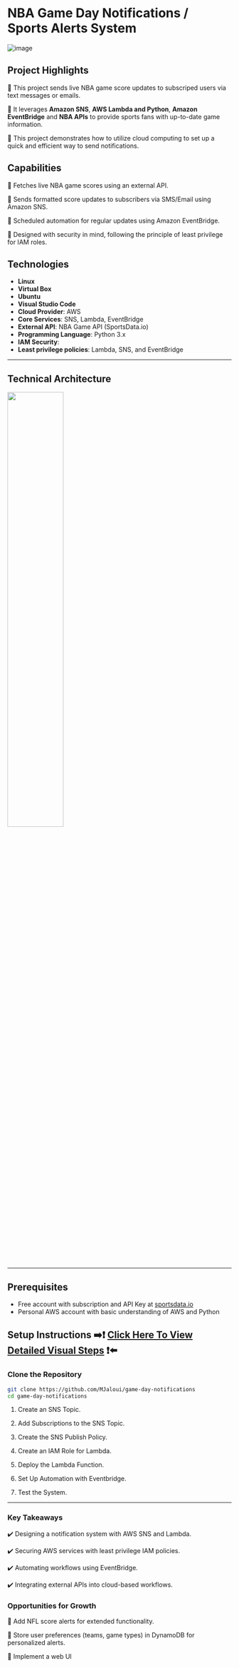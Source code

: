 # NBA Game Day Notifications / Sports Alerts System
![image](https://github.com/user-attachments/assets/c61dd22f-7bfe-4b7e-8208-bb224459bd6f)





## **Project Highlights**
🏀 This project sends live NBA game score updates to subscriped users via text messages or emails.

🏀 It leverages **Amazon SNS**, **AWS Lambda and Python**, **Amazon EventBridge** and **NBA APIs** to provide sports fans with up-to-date game information. 

🏀 This project demonstrates how to utilize cloud computing to set up a quick and efficient way to send notifications.



## **Capabilities**
🔧 Fetches live NBA game scores using an external API.

🔧 Sends formatted score updates to subscribers via SMS/Email using Amazon SNS.

🔧 Scheduled automation for regular updates using Amazon EventBridge.

🔧 Designed with security in mind, following the principle of least privilege for IAM roles.




## **Technologies**
- **Linux**
- **Virtual Box**
- **Ubuntu**
- **Visual Studio Code**
- **Cloud Provider**: AWS
- **Core Services**: SNS, Lambda, EventBridge
- **External API**: NBA Game API (SportsData.io)
- **Programming Language**: Python 3.x
- **IAM Security**:
- **Least privilege policies**: Lambda, SNS, and EventBridge




---

## **Technical Architecture**
<img src="https://github.com/user-attachments/assets/5e19635e-0685-4c07-9601-330f7d1231f9" width="50%" />




---



## **Prerequisites**
- Free account with subscription and API Key at [sportsdata.io](https://sportsdata.io/)
- Personal AWS account with basic understanding of AWS and Python




## **Setup Instructions**   ➡️❗ [Click Here To View Detailed Visual Steps](https://github.com/MJaloui/game-day-notifications/blob/main/VisualStepsHere.md) ❗⬅️

### **Clone the Repository**
```bash
git clone https://github.com/MJaloui/game-day-notifications
cd game-day-notifications
```

1. Create an SNS Topic.


2. Add Subscriptions to the SNS Topic.


3. Create the SNS Publish Policy.


4. Create an IAM Role for Lambda.


5. Deploy the Lambda Function.



6. Set Up Automation with Eventbridge.



7. Test the System.


---

### **Key Takeaways**
✔️ Designing a notification system with AWS SNS and Lambda.

✔️ Securing AWS services with least privilege IAM policies.

✔️ Automating workflows using EventBridge.

✔️ Integrating external APIs into cloud-based workflows.


### **Opportunities for Growth**
🌱 Add NFL score alerts for extended functionality.

🌱 Store user preferences (teams, game types) in DynamoDB for personalized alerts.

🌱 Implement a web UI
